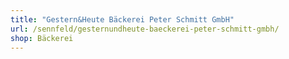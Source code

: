 ```yaml
---
title: "Gestern&Heute Bäckerei Peter Schmitt GmbH"
url: /sennfeld/gesternundheute-baeckerei-peter-schmitt-gmbh/
shop: Bäckerei
---
```

